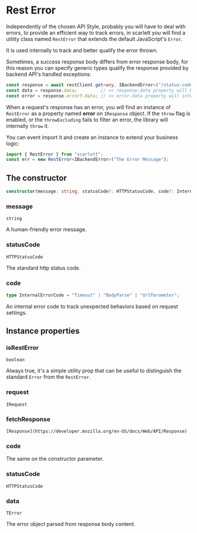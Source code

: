 # Rest Error

Independently of the chosen API Style, probably you will have to deal with errors, to provide an efficient way to track errors, in scarlett you will find a utility class named `RestError` that extends the default JavaScript's `Error`.

It is used internally to track and better qualify the error thrown.

Sometimes, a success response body differs from error response body, for this reason you can specify generic types qualify the response provided by backend API's handled exceptions:
```typescript
const response = await restClient.get<any, IBackendError>("/status-code/412");
const data = response.data;         // << response.data property will be null because of the error
const error = response.error?.data; // << error.data property will infer IBackendError interface
```

When a request's response has an error, you will find an instance of `RestError` as a property named **error** on `IResponse` object. If the `throw` flag is enabled, or the `throwExcluding` fails to filter an error, the library will internally `throw` it.

You can event import it and create an instance to extend your business logic:
```typescript
import { RestError } from "scarlett";
const err = new RestError<IBackendError>("The Error Message");
```

## The constructor

```typescript
constructor(message: string, statusCode?: HTTPStatusCode, code?: InternalErrorCode)
```

### message

`string`

A human-friendly error message.

### statusCode

`HTTPStatusCode`

The standard http status code.

### code

```typescript
type InternalErrorCode = "Timeout" | "BodyParse" | "UrlParameter";
```

An internal error code to track unexpected behaviors based on request settings.

## Instance properties

### isRestError

`boolean`

Always true, it's a simple utility prop that can be useful to distinguish the standard `Error` from the `RestError`.

### request

`IRequest`

### fetchResponse

`[Response](https://developer.mozilla.org/en-US/docs/Web/API/Response)`

### code

The same on the constructor parameter.

### statusCode

`HTTPStatusCode`

### data

`TError`

The error object parsed from response body content.

